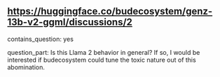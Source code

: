 ## https://huggingface.co/budecosystem/genz-13b-v2-ggml/discussions/2

contains_question: yes

question_part: Is this Llama 2 behavior in general?  If so, I would be interested if budecosystem could tune the toxic nature out of this abomination.